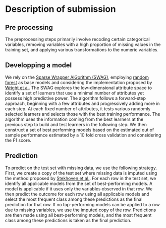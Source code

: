 # Description of submission

## Pre processing
The preprocessing steps primarily involve recoding certain categorical variables, removing variables with a high proportion of missing values in the training set, and applying various transformations to the numeric variables.

## Developping a model
We rely on the  [Sparse Wrapper AlGorithm (SWAG)](https://doi.org/10.48550/arXiv.2006.12837), employing [random forest](https://link.springer.com/article/10.1023/a:1010933404324)  as base models and considering the implementation proposed by [Wright et a.](https://www.jstatsoft.org/article/view/v077i01). The SWAG explores the low-dimensional attribute space to identify a set of learners that use a minimal number of attributes yet possess high predictive power. The algorithm follows a forward-step approach, beginning with a few attributes and progressively adding more in each step. At each fixed number of attributes, it tests various randomly selected learners and selects those with the best training performance. The algorithm uses the information coming from the best learners at the previous step to build and test learners in the following step. We then construct a set of best performing models based on the estimated out of sample performance estimated by a 10 fold cross validation and considering the F1 score.

## Prediction
To predict on the test set with missing data, we use the following strategy. First, we create a copy of the test set where missing data is imputed using the method proposed by [Stekhoven et al.](https://academic.oup.com/bioinformatics/article/28/1/112/219101?login=false). For each row in the test set, we identify all applicable models from the set of best-performing models. A model is applicable if it uses only the variables observed in that row. We then predict the outcome for each row using all applicable models and select the most frequent class among these predictions as the final prediction for that row. If no top-performing models can be applied to a row due to missing variables, we use the imputed copy of the row. Predictions are then made using all best-performing models, and the most frequent class among these predictions is taken as the final prediction. 
